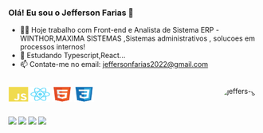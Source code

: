 ### Olá! Eu sou o Jefferson Farias 👋

- 🧑‍💼 Hoje trabalho com Front-end e Analista de Sistema ERP 
-WINTHOR,MAXIMA SISTEMAS ,Sistemas administrativos , solucoes em processos internos!
- 📘 Estudando Typescript,React...
- 📫 Contate-me no email: jeffersonfarias2022@gmail.com

<div style="display: inline_block"><br>
  <img align="center" alt="jeffer-Js" height="30" width="40" src="https://raw.githubusercontent.com/devicons/devicon/master/icons/javascript/javascript-plain.svg">
  <img align="center" alt="jeffer-React" height="30" width="40" src="https://raw.githubusercontent.com/devicons/devicon/master/icons/react/react-original.svg">
  <img align="center" alt="jeffer-HTML" height="30" width="40" src="https://raw.githubusercontent.com/devicons/devicon/master/icons/html5/html5-original.svg">
  <img align="center" alt="jeffer-CSS" height="30" width="40" src="https://raw.githubusercontent.com/devicons/devicon/master/icons/css3/css3-original.svg">
    <img align="right" alt="jeffers-git" height="150" style="border-radius:50px;" src="https://cdn.picrew.me/shareImg/org/202303/1710941_HLogNaI7.png">
</div>

##
 
<div> 
  <a href="https://instagram.com/jeffin_farias" target="_blank"><img src="https://img.shields.io/badge/-Instagram-%23E4405F?style=for-the-badge&logo=instagram&logoColor=white" target="_blank"></a>
  <a href = "jeffersonfarias2022@gmail.com"><img src="https://img.shields.io/badge/-Gmail-%23333?style=for-the-badge&logo=gmail&logoColor=white" target="_blank"></a>
  <a href="https://www.linkedin.com/in/jefferson-farias-88007a192/" target="_blank"><img src="https://img.shields.io/badge/-LinkedIn-%230077B5?style=for-the-badge&logo=linkedin&logoColor=white" target="_blank"></a> 
<a href="https://web.whatsapp.com/" target="_blank"><img src="https://img.shields.io/badge/WhatsApp-25D366?style=for-the-badge&logo=whatsapp&logoColor=white" target="_blank"></a> 
  
</div>

